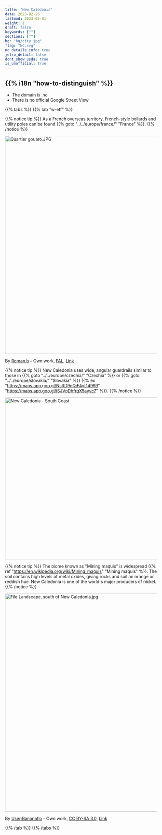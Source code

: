 ```yaml
---
title: "New Caledonia"
date: 2023-02-26
lastmod: 2023-05-01
weight: 1
draft: false
keywords: [""]
sections: [""]
bg: "bg/city.jpg"
flag: "NC.svg"
no_detaile_info: true
jetro_detail: false
dont_show_usda: true
is_unofficial: true
---
```


<div class="main-desciption country-description">
    <h2 class="section-title">{{% i18n "how-to-distinguish" %}}</h2>
    <ul class="rule-list">
        <li>The domain is .nc</li>
        <li>There is no official Google Street View</li>
    </ul>
</div>

{{% tabs %}}
{{% tab "w-etf" %}}

{{% notice tip %}}
As a French overseas territory, French-style bollards and utility poles can be found {{% goto "../../europe/france/" "France" %}}.
{{% /notice %}}
<div class="googlemap-if no-margin">
<p><a href="https://commons.wikimedia.org/wiki/File:Quartier_gouaro.JPG#/media/File:Quartier_gouaro.JPG"><img src="https://upload.wikimedia.org/wikipedia/commons/9/96/Quartier_gouaro.JPG" alt="Quartier gouaro.JPG" height="720" width="1280"></a></p><p>By <a href="//commons.wikimedia.org/wiki/User:Roman.b" title="User:Roman.b">Roman.b</a> - <span class="int-own-work" lang="en">Own work</span>, <a href="http://artlibre.org/licence/lal/en" title="Free Art License">FAL</a>, <a href="https://commons.wikimedia.org/w/index.php?curid=16069290">Link</a></p>
</div>

{{% notice tip %}}
New Caledonia uses wide, angular guardrails similar to those in {{% goto "../../europe/czechia/" "Czechia" %}} or {{% goto "../../europe/slovakia/" "Slovakia" %}} {{% ex "https://maps.app.goo.gl/NsRD9nQiF4yt14999" "https://maps.app.goo.gl/iSJVpDhfrqX5ayvc7" %}}.
{{% /notice %}}
<div class="googlemap-if no-margin">
<a data-flickr-embed="true" href="https://www.flickr.com/photos/130634205@N04/28978722828/in/photolist-L9KwGd-BX9oPE-2av6yao-23gdD5Z-245juWw-2fGkh1L-YU1pxg-23SQieg-AJsXvG-C9UzoG-DDyk44-2b6CVaH-Nb9Akg-Fv2TK-25jkEKN-dnrNJ1-YLMTk5-Zifqng-LBmRqD-YHNXib-FCRRYj-HKXrH6-229zVBi-L9EKHJ-Sf99jJ-24Q126d-dmRcou-pnv4pD-28cyMmr-HoMKML-2bJXnCL-fMcZej-242f75p-HDjLro-CHNzww-Ffwur1-YRvDjR-YBmHip-24YRryX-FTRzak-Ag1vZu-YZR1vA-Fv4Yy-fdKsV3-DkMxmk-645Sz4-MNqNE4-267cC1r-D6qLJV-h1CK98" title="New Caledonia - South Coast"><img src="https://live.staticflickr.com/1823/28978722828_48f978e847_c.jpg" width="800" height="534" alt="New Caledonia - South Coast"/></a><script async src="//embedr.flickr.com/assets/client-code.js" charset="utf-8"></script>
</div>

{{% notice tip %}}
The biome known as "Mining maquis" is widespread {{% ref "https://en.wikipedia.org/wiki/Mining_maquis" "Mining maquis" %}}. The soil contains high levels of metal oxides, giving rocks and soil an orange or reddish hue. New Caledonia is one of the world's major producers of nickel.
{{% /notice %}}
<div class="googlemap-if no-margin">
<p><a href="https://commons.wikimedia.org/wiki/File:Landscape,_south_of_New_Caledonia.jpg#/media/File:Landscape,_south_of_New_Caledonia.jpg"><img src="https://upload.wikimedia.org/wikipedia/commons/7/7d/Landscape%2C_south_of_New_Caledonia.jpg" alt="File:Landscape, south of New Caledonia.jpg" height="720" width="1103"></a></p><p>By <a href="//commons.wikimedia.org/wiki/User:Bananaflo" title="User:Bananaflo">User:Bananaflo</a> - <span class="int-own-work" lang="en">Own work</span>, <a href="http://creativecommons.org/licenses/by-sa/3.0/" title="Creative Commons Attribution-Share Alike 3.0">CC BY-SA 3.0</a>, <a href="https://commons.wikimedia.org/w/index.php?curid=681200">Link</a></p>
</div>

{{% /tab %}}
{{% /tabs %}}
